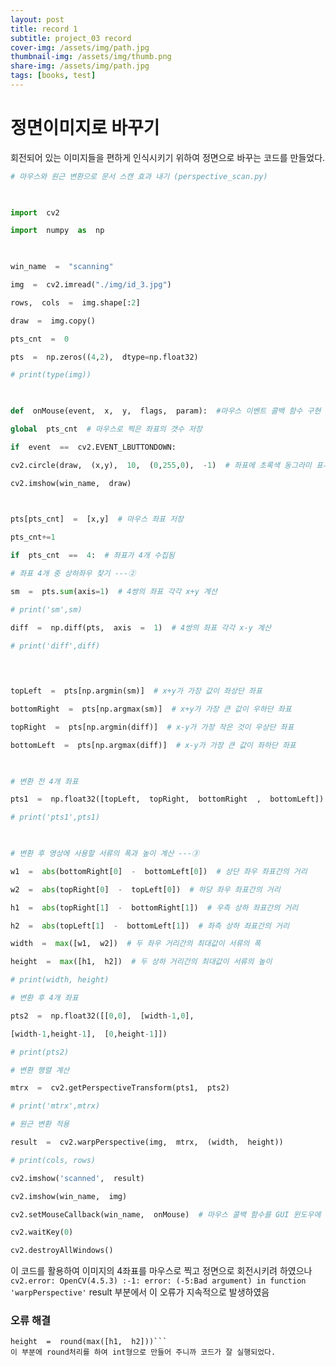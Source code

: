 ```yaml
---
layout: post
title: record 1
subtitle: project_03 record 
cover-img: /assets/img/path.jpg
thumbnail-img: /assets/img/thumb.png
share-img: /assets/img/path.jpg
tags: [books, test]
---
```


# 정면이미지로 바꾸기
회전되어 있는 이미지들을 편하게 인식시키기 위하여 정면으로 바꾸는 코드를 만들었다.
```python
# 마우스와 원근 변환으로 문서 스캔 효과 내기 (perspective_scan.py)

  

import  cv2

import  numpy  as  np

  

win_name  =  "scanning"

img  =  cv2.imread("./img/id_3.jpg")

rows,  cols  =  img.shape[:2]

draw  =  img.copy()

pts_cnt  =  0

pts  =  np.zeros((4,2),  dtype=np.float32)

# print(type(img))

  

def  onMouse(event,  x,  y,  flags,  param):  #마우스 이벤트 콜백 함수 구현 ---①

global  pts_cnt  # 마우스로 찍은 좌표의 갯수 저장

if  event  ==  cv2.EVENT_LBUTTONDOWN:

cv2.circle(draw,  (x,y),  10,  (0,255,0),  -1)  # 좌표에 초록색 동그라미 표시

cv2.imshow(win_name,  draw)

  

pts[pts_cnt]  =  [x,y]  # 마우스 좌표 저장

pts_cnt+=1

if  pts_cnt  ==  4:  # 좌표가 4개 수집됨

# 좌표 4개 중 상하좌우 찾기 ---②

sm  =  pts.sum(axis=1)  # 4쌍의 좌표 각각 x+y 계산

# print('sm',sm)

diff  =  np.diff(pts,  axis  =  1)  # 4쌍의 좌표 각각 x-y 계산

# print('diff',diff)

  
  

topLeft  =  pts[np.argmin(sm)]  # x+y가 가장 값이 좌상단 좌표

bottomRight  =  pts[np.argmax(sm)]  # x+y가 가장 큰 값이 우하단 좌표

topRight  =  pts[np.argmin(diff)]  # x-y가 가장 작은 것이 우상단 좌표

bottomLeft  =  pts[np.argmax(diff)]  # x-y가 가장 큰 값이 좌하단 좌표

  

# 변환 전 4개 좌표

pts1  =  np.float32([topLeft,  topRight,  bottomRight  ,  bottomLeft])

# print('pts1',pts1)

  

# 변환 후 영상에 사용할 서류의 폭과 높이 계산 ---③

w1  =  abs(bottomRight[0]  -  bottomLeft[0])  # 상단 좌우 좌표간의 거리

w2  =  abs(topRight[0]  -  topLeft[0])  # 하당 좌우 좌표간의 거리

h1  =  abs(topRight[1]  -  bottomRight[1])  # 우측 상하 좌표간의 거리

h2  =  abs(topLeft[1]  -  bottomLeft[1])  # 좌측 상하 좌표간의 거리

width  =  max([w1,  w2])  # 두 좌우 거리간의 최대값이 서류의 폭

height  =  max([h1,  h2])  # 두 상하 거리간의 최대값이 서류의 높이

# print(width, height)

# 변환 후 4개 좌표

pts2  =  np.float32([[0,0],  [width-1,0],

[width-1,height-1],  [0,height-1]])

# print(pts2)

# 변환 행렬 계산

mtrx  =  cv2.getPerspectiveTransform(pts1,  pts2)

# print('mtrx',mtrx)

# 원근 변환 적용

result  =  cv2.warpPerspective(img,  mtrx,  (width,  height))

# print(cols, rows)

cv2.imshow('scanned',  result)

cv2.imshow(win_name,  img)

cv2.setMouseCallback(win_name,  onMouse)  # 마우스 콜백 함수를 GUI 윈도우에 등록 ---④

cv2.waitKey(0)

cv2.destroyAllWindows()
```
이 코드를 활용하여 이미지의 4좌표를 마우스로 찍고 정면으로 회전시키려 하였으나 
```cv2.error: OpenCV(4.5.3) :-1: error: (-5:Bad argument) in function 'warpPerspective'``` result 부분에서 이 오류가 지속적으로 발생하였음 

### 오류 해결
``` width  =  round(max([w1,  w2]))  
height  =  round(max([h1,  h2]))```
이 부분에 round처리를 하여 int형으로 만들어 주니까 코드가 잘 실행되었다.
